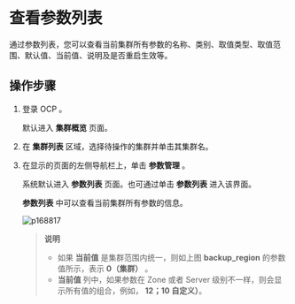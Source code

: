 # 查看参数列表

通过参数列表，您可以查看当前集群所有参数的名称、类别、取值类型、取值范围、默认值、当前值、说明及是否重启生效等。

## 操作步骤

1. 登录 OCP 。

   默认进入 **集群概览** 页面。

2. 在 **集群列表** 区域，选择待操作的集群并单击其集群名。

3. 在显示的页面的左侧导航栏上，单击 **参数管理** 。

   系统默认进入 **参数列表** 页面。也可通过单击 **参数列表** 进入该界面。

   **参数列表** 中可以查看当前集群所有参数的信息。

   ![p168817](https://help-static-aliyun-doc.aliyuncs.com/assets/img/zh-CN/0883170261/p265398.png)

   > **说明**
   >
   > * 如果 **当前值** 是集群范围内统一，则如上图 **backup_region** 的参数值所示，表示 **0（集群）** 。
   > * **当前值** 列中，如果参数在 Zone 或者 Server 级别不一样，则会显示所有值的组合，例如， **12；10 自定义）**。
